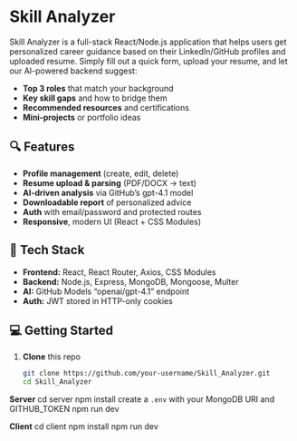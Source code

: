 # Skill Analyzer

Skill Analyzer is a full-stack React/Node.js application that helps users get personalized career guidance based on their LinkedIn/GitHub profiles and uploaded resume. Simply fill out a quick form, upload your resume, and let our AI-powered backend suggest:

- **Top 3 roles** that match your background  
- **Key skill gaps** and how to bridge them  
- **Recommended resources** and certifications  
- **Mini-projects** or portfolio ideas  

## 🔍 Features

- **Profile management** (create, edit, delete)  
- **Resume upload & parsing** (PDF/DOCX → text)  
- **AI-driven analysis** via GitHub’s gpt-4.1 model  
- **Downloadable report** of personalized advice  
- **Auth** with email/password and protected routes  
- **Responsive**, modern UI (React + CSS Modules)  

## 🚀 Tech Stack

- **Frontend:** React, React Router, Axios, CSS Modules  
- **Backend:** Node.js, Express, MongoDB, Mongoose, Multer  
- **AI:** GitHub Models “openai/gpt-4.1” endpoint  
- **Auth:** JWT stored in HTTP-only cookies  

## 💻 Getting Started

1. **Clone** this repo  
   ```bash
   git clone https://github.com/your-username/Skill_Analyzer.git
   cd Skill_Analyzer
**Server**
cd server
npm install
create a `.env` with your MongoDB URI and GITHUB_TOKEN
npm run dev

**Client**
cd client
npm install
npm run dev
